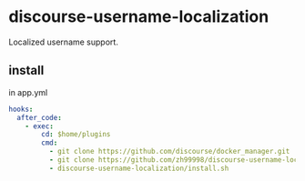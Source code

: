# discourse-username-localization
Localized username support.

## install
in app.yml

```yaml
hooks:
  after_code:
    - exec:
        cd: $home/plugins
        cmd:
          - git clone https://github.com/discourse/docker_manager.git
          - git clone https://github.com/zh99998/discourse-username-localization.git
          - discourse-username-localization/install.sh
```          

